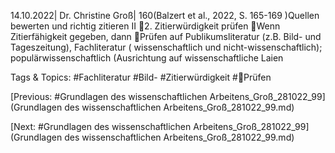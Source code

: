14.10.2022| Dr. Christine Groß| 160(Balzert et al., 2022, S. 165-169 )Quellen bewerten und richtig zitieren II
2. Zitierwürdigkeit prüfen
Wenn Zitierfähigkeit gegeben, dann
Prüfen auf Publikumsliteratur (z.B. Bild- und Tageszeitung), Fachliteratur ( wissenschaftlich und 
nicht-wissenschaftlich); populärwissenschaftlich (Ausrichtung auf wissenschaftliche Laien

   Tags & Topics:
   #Fachliteratur
   #Bild-
   #Zitierwürdigkeit
   #Prüfen

[Previous: #Grundlagen des wissenschaftlichen Arbeitens_Groß_281022_99](Grundlagen des wissenschaftlichen Arbeitens_Groß_281022_99.md)

[Next: #Grundlagen des wissenschaftlichen Arbeitens_Groß_281022_99](Grundlagen des wissenschaftlichen Arbeitens_Groß_281022_99.md)